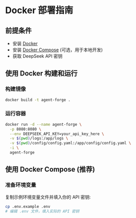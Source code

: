 # Docker 部署指南

## 前提条件

- 安装 [Docker](https://docs.docker.com/get-docker/)
- 安装 [Docker Compose](https://docs.docker.com/compose/install/) (可选，用于本地开发)
- 获取 DeepSeek API 密钥

## 使用 Docker 构建和运行

### 构建镜像

```bash
docker build -t agent-forge .
```

### 运行容器

```bash
docker run -d --name agent-forge \
  -p 8080:8080 \
  --env DEEPSEEK_API_KEY=your_api_key_here \
  -v $(pwd)/logs:/app/logs \
  -v $(pwd)/config/config.yaml:/app/config/config.yaml \
  -i \
  agent-forge
```

## 使用 Docker Compose (推荐)

### 准备环境变量

复制示例环境变量文件并填入你的 API 密钥:

```bash
cp .env.example .env
# 编辑 .env 文件，填入实际的 API 密钥
```

### 启动服务

```bash
docker-compose up -d
```

### 查看日志

```bash
docker-compose logs -f
```

### 停止服务

```bash
docker-compose down
```

## 配置说明

容器内配置文件位置: `/app/config/config.yaml`

你可以通过挂载自己的配置文件来覆盖默认配置:

```bash
docker run -d --name agent-forge \
  -p 8080:8080 \
  --env DEEPSEEK_API_KEY=your_api_key_here \
  -v $(pwd)/your-config.yaml:/app/config/config.yaml \
  -v $(pwd)/logs:/app/logs \
  agent-forge
```

## 健康检查

容器内置了健康检查，可通过以下命令查看服务健康状态:

```bash
docker inspect --format='{{json .State.Health}}' agent-forge | jq
```

## 故障排除

1. 如果遇到权限问题，请检查挂载的卷权限
2. 确保 DeepSeek API 密钥设置正确
3. 检查服务日志:
   ```bash
   docker logs agent-forge
   ```

### 容器退出问题

如果容器在启动后退出：

1. **检查退出原因**：
   ```bash
   docker logs agent-forge
   ```

2. **进入运行中的容器排查**：
   ```bash
   docker exec -it agent-forge /bin/sh
   ```

3. **手动保持容器运行**：
   ```bash
   # 使用tail命令保持容器运行
   docker run -d --name agent-forge -p 8080:8080 -e DEEPSEEK_API_KEY=your_api_key_here agent-forge tail -f /dev/null
   
   # 然后在容器内执行应用程序进行调试
   docker exec -it agent-forge /bin/sh
   ./agent-forge
   ```